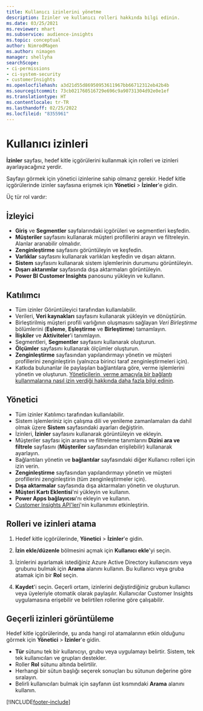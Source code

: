 ```yaml
---
title: Kullanıcı izinlerini yönetme
description: İzinler ve kullanıcı rolleri hakkında bilgi edinin.
ms.date: 03/25/2021
ms.reviewer: mhart
ms.subservice: audience-insights
ms.topic: conceptual
author: NimrodMagen
ms.author: nimagen
manager: shellyha
searchScope:
- ci-permissions
- ci-system-security
- customerInsights
ms.openlocfilehash: a3d21d55d86950953611967bb66712312eb42b4b
ms.sourcegitcommit: 73cb021760516729e696c9a90731304d92e0e1ef
ms.translationtype: HT
ms.contentlocale: tr-TR
ms.lasthandoff: 02/25/2022
ms.locfileid: "8355961"
---
```

# <a name="user-permissions"></a>Kullanıcı izinleri

**İzinler** sayfası, hedef kitle içgörülerini kullanmak için rolleri ve izinleri ayarlayacağınız yerdir.

Sayfayı görmek için yönetici izinlerine sahip olmanız gerekir. Hedef kitle içgörülerinde izinler sayfasına erişmek için **Yönetici** > **İzinler**'e gidin.

Üç tür rol vardır:

## <a name="viewer"></a>İzleyici

- **Giriş** ve **Segmentler** sayfalarındaki içgörüleri ve segmentleri keşfedin.
- **Müşteriler** sayfasını kullanarak müşteri profillerini arayın ve filtreleyin. Alanlar aranabilir olmalıdır.
- **Zenginleştirme** sayfasını görüntüleyin ve keşfedin.
- **Varlıklar** sayfasını kullanarak varlıkları keşfedin ve dışarı aktarın.
- **Sistem** sayfasını kullanarak sistem işlemlerinin durumunu görüntüleyin.
- **Dışarı aktarımlar** sayfasında dışa aktarmaları görüntüleyin.
- **Power BI Customer Insights** panosunu yükleyin ve kullanın.

## <a name="contributor"></a>Katılımcı

- Tüm izinler Görüntüleyici tarafından kullanılabilir.
- Verileri, **Veri kaynakları** sayfasını kullanarak yükleyin ve dönüştürün.
- Birleştirilmiş müşteri profili varlığının oluşmasını sağlayan *Veri Birleştirme* bölümlerini (**Eşleme**, **Eşleştirme** ve **Birleştirme**) tamamlayın.
- **İlişkiler** ve **Aktiviteler**'i tanımlayın.
- Segmentleri, **Segmentler** sayfasını kullanarak oluşturun.
- **Ölçümler** sayfasını kullanarak ölçümler oluşturun.
- **Zenginleştirme** sayfasından yapılandırmayı yönetin ve müşteri profillerini zenginleştirin (yalnızca birinci taraf zenginleştirmeleri için).
- Katkıda bulunanlar ile paylaşılan bağlantılara göre, verme işlemlerini yönetin ve oluşturun. [Yöneticilerin, verme amacıyla bir bağlantı kullanmalarına nasıl izin verdiği hakkında daha fazla bilgi edinin](connections.md#allow-contributors-to-use-a-connection-for-exports).

## <a name="administrator"></a>Yönetici

- Tüm izinler Katılımcı tarafından kullanılabilir.
- Sistem işlemleriniz için çalışma dili ve yenileme zamanlamaları da dahil olmak üzere **Sistem** sayfasındaki ayarları değiştirin.
- İzinleri, **İzinler** sayfasını kullanarak görüntüleyin ve ekleyin.
- Müşteriler sayfası için arama ve filtreleme tanımlarını **Dizini ara ve filtrele** sayfasını (**Müşteriler** sayfasından erişilebilir) kullanarak ayarlayın.
- Bağlantıları yönetin ve **bağlantılar** sayfasındaki diğer Kullanıcı rolleri için izin verin.
- **Zenginleştirme** sayfasından yapılandırmayı yönetin ve müşteri profillerini zenginleştirin (tüm zenginleştirmeler için).
- **Dışa aktarmalar** sayfasında dışa aktarmaları yönetin ve oluşturun.
- **Müşteri Kartı Eklentisi**'ni yükleyin ve kullanın.
- **Power Apps bağlayıcısı**'nı ekleyin ve kullanın.
- [Customer Insights API'leri](apis.md)'nin kullanımını etkinleştirin.

## <a name="assign-roles-and-permissions"></a>Rolleri ve izinleri atama

1. Hedef kitle içgörülerinde, **Yönetici** > **İzinler**'e gidin.

1. **İzin ekle/düzenle** bölmesini açmak için **Kullanıcı ekle**'yi seçin.

1. İzinlerini ayarlamak istediğiniz Azure Active Directory kullanıcısını veya grubunu bulmak için **Arama** alanını kullanın. Bu kullanıcı veya gruba atamak için bir **Rol** seçin.

1. **Kaydet**'i seçin. Geçerli ortam, izinlerini değiştirdiğiniz grubun kullanıcı veya üyeleriyle otomatik olarak paylaşılır. Kullanıcılar Customer Insights uygulamasına erişebilir ve belirtilen rollerine göre çalışabilir.

## <a name="view-current-permissions"></a>Geçerli izinleri görüntüleme

Hedef kitle içgörülerinde, şu anda hangi rol atamalarının etkin olduğunu görmek için **Yönetici** > **İzinler**'e gidin.

- **Tür** sütunu tek bir kullanıcıyı, grubu veya uygulamayı belirtir. Sistem, tek tek kullanıcıları ve grupları destekler.
- Roller **Rol** sütunu altında belirtilir.
- Herhangi bir sütun başlığı seçerek sonuçları bu sütunun değerine göre sıralayın.
- Belirli kullanıcıları bulmak için sayfanın üst kısmındaki **Arama** alanını kullanın.


[!INCLUDE[footer-include](../includes/footer-banner.md)]
